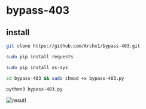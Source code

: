 # bypass-403

## install 
```bash
git clone https://github.com/Archx1/bypass-403.git
```
```bash 
sudo pip install requests
```
```bash
sudo pip install os-sys
```
```bash
cd bypass-403 && sudo chmod +x bypass-403.py
```

```bash
python3 bypass-403.py
```

<img src="result" alt="resutl">
